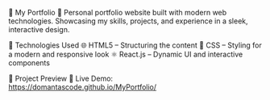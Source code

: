 📌 My Portfolio
🚀 Personal portfolio website built with modern web technologies.
Showcasing my skills, projects, and experience in a sleek, interactive design.

🔧 Technologies Used
🌐 HTML5 – Structuring the content
🎨 CSS – Styling for a modern and responsive look
⚛️ React.js – Dynamic UI and interactive components

📸 Project Preview
🔗 Live Demo: https://domantascode.github.io/MyPortfolio/
